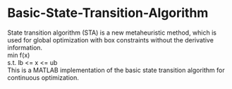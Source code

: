# Basic-State-Transition-Algorithm
State transition algorithm (STA) is a new metaheuristic method, which is used for global optimization with box constraints without the derivative information.  
min f(x)  
s.t. lb <= x <= ub  
This is a MATLAB implementation of the basic state transition algorithm for continuous optimization. 
